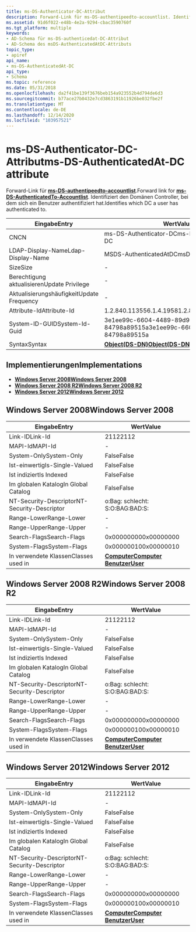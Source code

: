 ```yaml
---
title: ms-DS-Authenticator-DC-Attribut
description: Forward-Link für ms-DS-authentipeedto-accountlist. Identifiziert den Domänen Controller, bei dem sich ein Benutzer authentifiziert hat.
ms.assetid: 91d6f022-e48b-4e2a-9294-cbac3590760f
ms.tgt_platform: multiple
keywords:
- AD-Schema für ms-DS-authenticedat-DC-Attribut
- AD-Schema des msDS-AuthenticatedAtDC-Attributs
topic_type:
- apiref
api_name:
- ms-DS-AuthenticatedAt-DC
api_type:
- Schema
ms.topic: reference
ms.date: 05/31/2018
ms.openlocfilehash: da2f41be139f3676beb154a923552b4d794de6d3
ms.sourcegitcommit: b77ace27b0432e7cd3863191b11926be032fbe2f
ms.translationtype: MT
ms.contentlocale: de-DE
ms.lasthandoff: 12/14/2020
ms.locfileid: "103957521"
---
```

# <a name="ms-ds-authenticatedat-dc-attribute"></a><span data-ttu-id="70c93-106">ms-DS-Authenticator-DC-Attribut</span><span class="sxs-lookup"><span data-stu-id="70c93-106">ms-DS-AuthenticatedAt-DC attribute</span></span>

<span data-ttu-id="70c93-107">Forward-Link für [**ms-DS-authentipeedto-accountlist**](a-msds-authenticatedtoaccountlist.md).</span><span class="sxs-lookup"><span data-stu-id="70c93-107">Forward link for [**ms-DS-AuthenticatedTo-Accountlist**](a-msds-authenticatedtoaccountlist.md).</span></span> <span data-ttu-id="70c93-108">Identifiziert den Domänen Controller, bei dem sich ein Benutzer authentifiziert hat.</span><span class="sxs-lookup"><span data-stu-id="70c93-108">Identifies which DC a user has authenticated to.</span></span>



| <span data-ttu-id="70c93-109">Eingabe</span><span class="sxs-lookup"><span data-stu-id="70c93-109">Entry</span></span> | <span data-ttu-id="70c93-110">Wert</span><span class="sxs-lookup"><span data-stu-id="70c93-110">Value</span></span> |
|-------------------|-----------------------------------------|
| <span data-ttu-id="70c93-111">CN</span><span class="sxs-lookup"><span data-stu-id="70c93-111">CN</span></span>                | <span data-ttu-id="70c93-112">ms-DS-Authenticator-DC</span><span class="sxs-lookup"><span data-stu-id="70c93-112">ms-DS-AuthenticatedAt-DC</span></span>                |
| <span data-ttu-id="70c93-113">LDAP-Display-Name</span><span class="sxs-lookup"><span data-stu-id="70c93-113">Ldap-Display-Name</span></span> | <span data-ttu-id="70c93-114">MSDS-AuthenticatedAtDC</span><span class="sxs-lookup"><span data-stu-id="70c93-114">msDS-AuthenticatedAtDC</span></span>                  |
| <span data-ttu-id="70c93-115">Size</span><span class="sxs-lookup"><span data-stu-id="70c93-115">Size</span></span>              | \-                                      |
| <span data-ttu-id="70c93-116">Berechtigung aktualisieren</span><span class="sxs-lookup"><span data-stu-id="70c93-116">Update Privilege</span></span>  | \-                                      |
| <span data-ttu-id="70c93-117">Aktualisierungshäufigkeit</span><span class="sxs-lookup"><span data-stu-id="70c93-117">Update Frequency</span></span>  | \-                                      |
| <span data-ttu-id="70c93-118">Attribute-Id</span><span class="sxs-lookup"><span data-stu-id="70c93-118">Attribute-Id</span></span>      | <span data-ttu-id="70c93-119">1.2.840.113556.1.4.1958</span><span class="sxs-lookup"><span data-stu-id="70c93-119">1.2.840.113556.1.4.1958</span></span>                 |
| <span data-ttu-id="70c93-120">System-ID-GUID</span><span class="sxs-lookup"><span data-stu-id="70c93-120">System-Id-Guid</span></span>    | <span data-ttu-id="70c93-121">3e1ee99c-6604-4489-89d9-84798a89515a</span><span class="sxs-lookup"><span data-stu-id="70c93-121">3e1ee99c-6604-4489-89d9-84798a89515a</span></span>    |
| <span data-ttu-id="70c93-122">Syntax</span><span class="sxs-lookup"><span data-stu-id="70c93-122">Syntax</span></span>            | [<span data-ttu-id="70c93-123">**Object(DS-DN)**</span><span class="sxs-lookup"><span data-stu-id="70c93-123">**Object(DS-DN)**</span></span>](s-object-ds-dn.md) |



## <a name="implementations"></a><span data-ttu-id="70c93-124">Implementierungen</span><span class="sxs-lookup"><span data-stu-id="70c93-124">Implementations</span></span>

-   [<span data-ttu-id="70c93-125">**Windows Server 2008**</span><span class="sxs-lookup"><span data-stu-id="70c93-125">**Windows Server 2008**</span></span>](#windows-server-2008)
-   [<span data-ttu-id="70c93-126">**Windows Server 2008 R2**</span><span class="sxs-lookup"><span data-stu-id="70c93-126">**Windows Server 2008 R2**</span></span>](#windows-server-2008-r2)
-   [<span data-ttu-id="70c93-127">**Windows Server 2012**</span><span class="sxs-lookup"><span data-stu-id="70c93-127">**Windows Server 2012**</span></span>](#windows-server-2012)

## <a name="windows-server-2008"></a><span data-ttu-id="70c93-128">Windows Server 2008</span><span class="sxs-lookup"><span data-stu-id="70c93-128">Windows Server 2008</span></span>



| <span data-ttu-id="70c93-129">Eingabe</span><span class="sxs-lookup"><span data-stu-id="70c93-129">Entry</span></span> | <span data-ttu-id="70c93-130">Wert</span><span class="sxs-lookup"><span data-stu-id="70c93-130">Value</span></span> |
|------------------------|-----------------------------------------------------------------------------|
| <span data-ttu-id="70c93-131">Link-ID</span><span class="sxs-lookup"><span data-stu-id="70c93-131">Link-Id</span></span>                | <span data-ttu-id="70c93-132">2112</span><span class="sxs-lookup"><span data-stu-id="70c93-132">2112</span></span>                                                                        |
| <span data-ttu-id="70c93-133">MAPI-Id</span><span class="sxs-lookup"><span data-stu-id="70c93-133">MAPI-Id</span></span>                | \-                                                                          |
| <span data-ttu-id="70c93-134">System-Only</span><span class="sxs-lookup"><span data-stu-id="70c93-134">System-Only</span></span>            | <span data-ttu-id="70c93-135">False</span><span class="sxs-lookup"><span data-stu-id="70c93-135">False</span></span>                                                                       |
| <span data-ttu-id="70c93-136">Ist-einwertig</span><span class="sxs-lookup"><span data-stu-id="70c93-136">Is-Single-Valued</span></span>       | <span data-ttu-id="70c93-137">False</span><span class="sxs-lookup"><span data-stu-id="70c93-137">False</span></span>                                                                       |
| <span data-ttu-id="70c93-138">Ist indiziert</span><span class="sxs-lookup"><span data-stu-id="70c93-138">Is Indexed</span></span>             | <span data-ttu-id="70c93-139">False</span><span class="sxs-lookup"><span data-stu-id="70c93-139">False</span></span>                                                                       |
| <span data-ttu-id="70c93-140">Im globalen Katalog</span><span class="sxs-lookup"><span data-stu-id="70c93-140">In Global Catalog</span></span>      | <span data-ttu-id="70c93-141">False</span><span class="sxs-lookup"><span data-stu-id="70c93-141">False</span></span>                                                                       |
| <span data-ttu-id="70c93-142">NT-Security-Descriptor</span><span class="sxs-lookup"><span data-stu-id="70c93-142">NT-Security-Descriptor</span></span> | <span data-ttu-id="70c93-143">o:Bag: schlecht: S:</span><span class="sxs-lookup"><span data-stu-id="70c93-143">O:BAG:BAD:S:</span></span>                                                                |
| <span data-ttu-id="70c93-144">Range-Lower</span><span class="sxs-lookup"><span data-stu-id="70c93-144">Range-Lower</span></span>            | \-                                                                          |
| <span data-ttu-id="70c93-145">Range-Upper</span><span class="sxs-lookup"><span data-stu-id="70c93-145">Range-Upper</span></span>            | \-                                                                          |
| <span data-ttu-id="70c93-146">Search-Flags</span><span class="sxs-lookup"><span data-stu-id="70c93-146">Search-Flags</span></span>           | <span data-ttu-id="70c93-147">0x00000000</span><span class="sxs-lookup"><span data-stu-id="70c93-147">0x00000000</span></span>                                                                  |
| <span data-ttu-id="70c93-148">System-Flags</span><span class="sxs-lookup"><span data-stu-id="70c93-148">System-Flags</span></span>           | <span data-ttu-id="70c93-149">0x00000010</span><span class="sxs-lookup"><span data-stu-id="70c93-149">0x00000010</span></span>                                                                  |
| <span data-ttu-id="70c93-150">In verwendete Klassen</span><span class="sxs-lookup"><span data-stu-id="70c93-150">Classes used in</span></span>        | [<span data-ttu-id="70c93-151">**Computer**</span><span class="sxs-lookup"><span data-stu-id="70c93-151">**Computer**</span></span>](c-computer.md)<br/> [<span data-ttu-id="70c93-152">**Benutzer**</span><span class="sxs-lookup"><span data-stu-id="70c93-152">**User**</span></span>](c-user.md)<br/> |



## <a name="windows-server-2008-r2"></a><span data-ttu-id="70c93-153">Windows Server 2008 R2</span><span class="sxs-lookup"><span data-stu-id="70c93-153">Windows Server 2008 R2</span></span>



| <span data-ttu-id="70c93-154">Eingabe</span><span class="sxs-lookup"><span data-stu-id="70c93-154">Entry</span></span> | <span data-ttu-id="70c93-155">Wert</span><span class="sxs-lookup"><span data-stu-id="70c93-155">Value</span></span> |
|------------------------|-----------------------------------------------------------------------------|
| <span data-ttu-id="70c93-156">Link-ID</span><span class="sxs-lookup"><span data-stu-id="70c93-156">Link-Id</span></span>                | <span data-ttu-id="70c93-157">2112</span><span class="sxs-lookup"><span data-stu-id="70c93-157">2112</span></span>                                                                        |
| <span data-ttu-id="70c93-158">MAPI-Id</span><span class="sxs-lookup"><span data-stu-id="70c93-158">MAPI-Id</span></span>                | \-                                                                          |
| <span data-ttu-id="70c93-159">System-Only</span><span class="sxs-lookup"><span data-stu-id="70c93-159">System-Only</span></span>            | <span data-ttu-id="70c93-160">False</span><span class="sxs-lookup"><span data-stu-id="70c93-160">False</span></span>                                                                       |
| <span data-ttu-id="70c93-161">Ist-einwertig</span><span class="sxs-lookup"><span data-stu-id="70c93-161">Is-Single-Valued</span></span>       | <span data-ttu-id="70c93-162">False</span><span class="sxs-lookup"><span data-stu-id="70c93-162">False</span></span>                                                                       |
| <span data-ttu-id="70c93-163">Ist indiziert</span><span class="sxs-lookup"><span data-stu-id="70c93-163">Is Indexed</span></span>             | <span data-ttu-id="70c93-164">False</span><span class="sxs-lookup"><span data-stu-id="70c93-164">False</span></span>                                                                       |
| <span data-ttu-id="70c93-165">Im globalen Katalog</span><span class="sxs-lookup"><span data-stu-id="70c93-165">In Global Catalog</span></span>      | <span data-ttu-id="70c93-166">False</span><span class="sxs-lookup"><span data-stu-id="70c93-166">False</span></span>                                                                       |
| <span data-ttu-id="70c93-167">NT-Security-Descriptor</span><span class="sxs-lookup"><span data-stu-id="70c93-167">NT-Security-Descriptor</span></span> | <span data-ttu-id="70c93-168">o:Bag: schlecht: S:</span><span class="sxs-lookup"><span data-stu-id="70c93-168">O:BAG:BAD:S:</span></span>                                                                |
| <span data-ttu-id="70c93-169">Range-Lower</span><span class="sxs-lookup"><span data-stu-id="70c93-169">Range-Lower</span></span>            | \-                                                                          |
| <span data-ttu-id="70c93-170">Range-Upper</span><span class="sxs-lookup"><span data-stu-id="70c93-170">Range-Upper</span></span>            | \-                                                                          |
| <span data-ttu-id="70c93-171">Search-Flags</span><span class="sxs-lookup"><span data-stu-id="70c93-171">Search-Flags</span></span>           | <span data-ttu-id="70c93-172">0x00000000</span><span class="sxs-lookup"><span data-stu-id="70c93-172">0x00000000</span></span>                                                                  |
| <span data-ttu-id="70c93-173">System-Flags</span><span class="sxs-lookup"><span data-stu-id="70c93-173">System-Flags</span></span>           | <span data-ttu-id="70c93-174">0x00000010</span><span class="sxs-lookup"><span data-stu-id="70c93-174">0x00000010</span></span>                                                                  |
| <span data-ttu-id="70c93-175">In verwendete Klassen</span><span class="sxs-lookup"><span data-stu-id="70c93-175">Classes used in</span></span>        | [<span data-ttu-id="70c93-176">**Computer**</span><span class="sxs-lookup"><span data-stu-id="70c93-176">**Computer**</span></span>](c-computer.md)<br/> [<span data-ttu-id="70c93-177">**Benutzer**</span><span class="sxs-lookup"><span data-stu-id="70c93-177">**User**</span></span>](c-user.md)<br/> |



## <a name="windows-server-2012"></a><span data-ttu-id="70c93-178">Windows Server 2012</span><span class="sxs-lookup"><span data-stu-id="70c93-178">Windows Server 2012</span></span>



| <span data-ttu-id="70c93-179">Eingabe</span><span class="sxs-lookup"><span data-stu-id="70c93-179">Entry</span></span> | <span data-ttu-id="70c93-180">Wert</span><span class="sxs-lookup"><span data-stu-id="70c93-180">Value</span></span> |
|------------------------|-----------------------------------------------------------------------------|
| <span data-ttu-id="70c93-181">Link-ID</span><span class="sxs-lookup"><span data-stu-id="70c93-181">Link-Id</span></span>                | <span data-ttu-id="70c93-182">2112</span><span class="sxs-lookup"><span data-stu-id="70c93-182">2112</span></span>                                                                        |
| <span data-ttu-id="70c93-183">MAPI-Id</span><span class="sxs-lookup"><span data-stu-id="70c93-183">MAPI-Id</span></span>                | \-                                                                          |
| <span data-ttu-id="70c93-184">System-Only</span><span class="sxs-lookup"><span data-stu-id="70c93-184">System-Only</span></span>            | <span data-ttu-id="70c93-185">False</span><span class="sxs-lookup"><span data-stu-id="70c93-185">False</span></span>                                                                       |
| <span data-ttu-id="70c93-186">Ist-einwertig</span><span class="sxs-lookup"><span data-stu-id="70c93-186">Is-Single-Valued</span></span>       | <span data-ttu-id="70c93-187">False</span><span class="sxs-lookup"><span data-stu-id="70c93-187">False</span></span>                                                                       |
| <span data-ttu-id="70c93-188">Ist indiziert</span><span class="sxs-lookup"><span data-stu-id="70c93-188">Is Indexed</span></span>             | <span data-ttu-id="70c93-189">False</span><span class="sxs-lookup"><span data-stu-id="70c93-189">False</span></span>                                                                       |
| <span data-ttu-id="70c93-190">Im globalen Katalog</span><span class="sxs-lookup"><span data-stu-id="70c93-190">In Global Catalog</span></span>      | <span data-ttu-id="70c93-191">False</span><span class="sxs-lookup"><span data-stu-id="70c93-191">False</span></span>                                                                       |
| <span data-ttu-id="70c93-192">NT-Security-Descriptor</span><span class="sxs-lookup"><span data-stu-id="70c93-192">NT-Security-Descriptor</span></span> | <span data-ttu-id="70c93-193">o:Bag: schlecht: S:</span><span class="sxs-lookup"><span data-stu-id="70c93-193">O:BAG:BAD:S:</span></span>                                                                |
| <span data-ttu-id="70c93-194">Range-Lower</span><span class="sxs-lookup"><span data-stu-id="70c93-194">Range-Lower</span></span>            | \-                                                                          |
| <span data-ttu-id="70c93-195">Range-Upper</span><span class="sxs-lookup"><span data-stu-id="70c93-195">Range-Upper</span></span>            | \-                                                                          |
| <span data-ttu-id="70c93-196">Search-Flags</span><span class="sxs-lookup"><span data-stu-id="70c93-196">Search-Flags</span></span>           | <span data-ttu-id="70c93-197">0x00000000</span><span class="sxs-lookup"><span data-stu-id="70c93-197">0x00000000</span></span>                                                                  |
| <span data-ttu-id="70c93-198">System-Flags</span><span class="sxs-lookup"><span data-stu-id="70c93-198">System-Flags</span></span>           | <span data-ttu-id="70c93-199">0x00000010</span><span class="sxs-lookup"><span data-stu-id="70c93-199">0x00000010</span></span>                                                                  |
| <span data-ttu-id="70c93-200">In verwendete Klassen</span><span class="sxs-lookup"><span data-stu-id="70c93-200">Classes used in</span></span>        | [<span data-ttu-id="70c93-201">**Computer**</span><span class="sxs-lookup"><span data-stu-id="70c93-201">**Computer**</span></span>](c-computer.md)<br/> [<span data-ttu-id="70c93-202">**Benutzer**</span><span class="sxs-lookup"><span data-stu-id="70c93-202">**User**</span></span>](c-user.md)<br/> |



 

 





